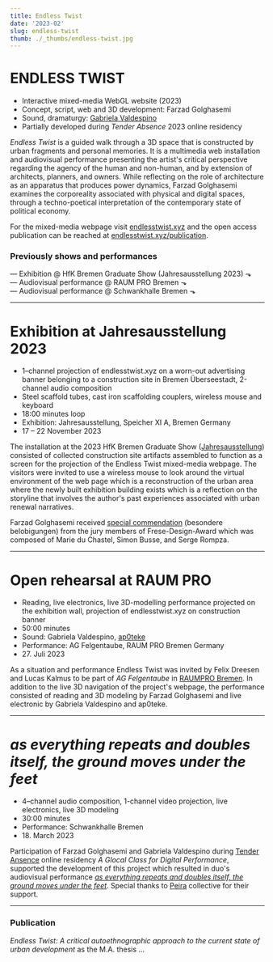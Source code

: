 ```yaml
---
title: Endless Twist
date: '2023-02'
slug: endless-twist
thumb: ./_thumbs/endless-twist.jpg
---
```


# ENDLESS TWIST

- Interactive mixed-media WebGL website (2023)
- Concept, script, web and 3D development: Farzad Golghasemi
- Sound, dramaturgy: [Gabriela Valdespino](https://gvaldespino.xyz)
- Partially developed during *Tender Absence* 2023 online residency

*Endless Twist* is a guided walk through a 3D space that is constructed by urban fragments and personal memories. It is a multimedia web installation and audiovisual performance presenting the artist's critical perspective regarding the agency of the human and non-human, and by extension of architects, planners, and owners. While reflecting on the role of architecture as an apparatus that produces power dynamics, Farzad Golghasemi examines the corporeality associated with physical and digital spaces, through a techno-poetical interpretation of the contemporary state of political economy.

For the mixed-media webpage visit [endlesstwist.xyz](https://endlesstwist.xyz/) and
the open access publication can be reached at [endlesstwist.xyz/publication](https://endlesstwist.xyz/publication/).

<div class="gallery endlesstwist" data-credits="Screen captures from endlesstwist.xyz"></div>

### Previously shows and performances

— Exhibition @ HfK Bremen Graduate Show (Jahresausstellung 2023) ⬎ <br>
— Audiovisual performance @ RAUM PRO Bremen ⬎ <br>
— Audiovisual performance @ Schwankhalle Bremen ⬎

<hr>

# Exhibition at Jahresausstellung 2023

- 1–channel projection of endlesstwist.xyz on a worn-out advertising banner belonging to a construction site in Bremen Überseestadt, 2-channel audio composition
- Steel scaffold tubes, cast iron scaffolding couplers, wireless mouse and keyboard
- 18:00 minutes loop
- Exhibition: Jahresausstellung, Speicher XI A, Bremen Germany
- 17 – 22 November 2023

The installation at the 2023 HfK Bremen Graduate Show ([Jahresausstellung](https://instagram.com/jahresausstellung_hfk)) consisted of collected construction site artifacts assembled to function as a screen for the projection of the Endless Twist mixed-media webpage. The visitors were invited to use a wireless mouse to look around the virtual environment of the web page which is a reconstruction of the urban area where the newly built exhibition building exists which is a reflection on the storyline that involves the author's past experiences associated with urban renewal narratives.

Farzad Golghasemi received [special commendation](https://www.hfk-bremen.de/en/news/frese-design-preise-2023/1014) (besondere belobigungen) from the jury members of Frese-Design-Award which was composed of Marie du Chastel, Simon Busse, and Serge Rompza.

<div class="gallery endless-jahres" data-credits="photos by Gabriela Valdespino"></div>

<hr>

# Open rehearsal at RAUM PRO

- Reading, live electronics, live 3D-modelling performance projected on the exhibition wall, projection of endlesstwist.xyz on construction banner
- 50:00 minutes
- Sound:  Gabriela Valdespino, [ap0teke](https://www.instagram.com/ap0teke/)
- Performance: AG Felgentaube, RAUM PRO Bremen Germany
- 27\. Juli 2023

As a situation and performance Endless Twist was invited by Felix Dreesen and Lucas Kalmus to be part of *AG Felgentaube* in [RAUMPRO Bremen](https://raumpro-bremen.de/). In addition to the live 3D navigation of the project's webpage, the performance consisted of reading and 3D modeling by Farzad Golghasemi and live electronic by Gabriela Valdespino and ap0teke.

<div class="gallery endless-raumpro" data-credits="photos by Noelle BuAbbud"></div>

<hr>

# *as everything repeats and doubles itself, the ground moves under the feet*

- 4–channel audio composition, 1-channel video projection, live electronics, live 3D modeling
- 30:00 minutes
- Performance: Schwankhalle Bremen
- 18\. March 2023

Participation of Farzad Golghasemi and Gabriela Valdespino during [Tender Ansence](https://ta.peira.space/#schedule) online residency *A Glocal Class for Digital Performance*, supported the development of this project which resulted in duo's audiovisual performance [*as everything repeats and doubles itself, the ground moves under the feet*](https://www.schwankhalle.de/en/events/as-everything-repeats). Special thanks to [Peira](https://www.peira.space/) collective for their support.

<div class="gallery endless-schwankhalle" data-credits="photos by Guida Ribeiro"></div>

<hr>

### Publication

*Endless Twist: A critical autoethnographic approach to the current state of urban development* as the M.A. thesis ...
